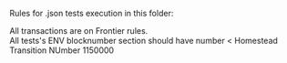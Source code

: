 Rules for .json tests execution in this folder: 

All transactions are on Frontier rules.  
All tests's ENV blocknumber section should have number < Homestead Transition NUmber 1150000
